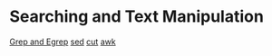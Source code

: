 # Searching and Text Manipulation

[Grep and Egrep](../Grep%20and%20Egrep.md#grep)
[sed](sed.md)
[cut](../cut.md)
[awk](awk.md)
